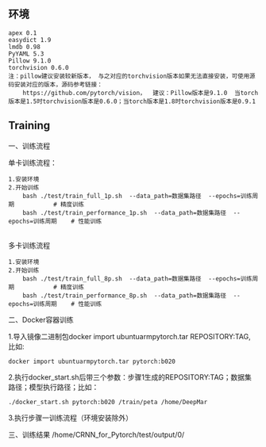 环境
----------
    apex 0.1
    easydict 1.9
    lmdb 0.98
    PyYAML 5.3
    Pillow 9.1.0
    torchvision 0.6.0
    注：pillow建议安装较新版本， 与之对应的torchvision版本如果无法直接安装，可使用源码安装对应的版本，源码参考链接： 
        https://github.com/pytorch/vision，  建议：Pillow版本是9.1.0  当torch版本是1.5时torchvision版本是0.6.0；当torch版本是1.8时torchvision版本是0.9.1
## Training

一、训练流程

单卡训练流程：

    1.安装环境  
    2.开始训练
        bash ./test/train_full_1p.sh  --data_path=数据集路径  --epochs=训练周期           # 精度训练
        bash ./test/train_performance_1p.sh  --data_path=数据集路径  --epochs=训练周期    # 性能训练


​    
多卡训练流程

    1.安装环境
    2.开始训练
        bash ./test/train_full_8p.sh  --data_path=数据集路径  --epochs=训练周期           # 精度训练
        bash ./test/train_performance_8p.sh  --data_path=数据集路径  --epochs=训练周期    # 性能训练


二、Docker容器训练

1.导入镜像二进制包docker import ubuntuarmpytorch.tar REPOSITORY:TAG, 比如:

    docker import ubuntuarmpytorch.tar pytorch:b020

2.执行docker_start.sh后带三个参数：步骤1生成的REPOSITORY:TAG；数据集路径；模型执行路径；比如：


    ./docker_start.sh pytorch:b020 /train/peta /home/DeepMar

3.执行步骤一训练流程（环境安装除外）

三、训练结果
/home/CRNN_for_Pytorch/test/output/0/